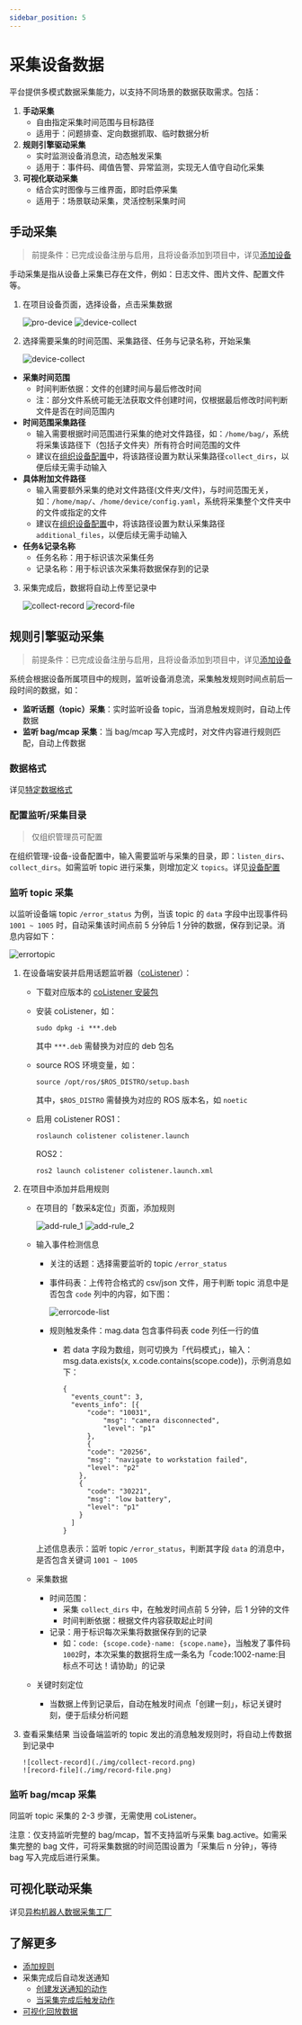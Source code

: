 ```yaml
---
sidebar_position: 5
---
```


# 采集设备数据

平台提供多模式数据采集能力，以支持不同场景的数据获取需求。包括：

1. **手动采集**
   - 自由指定采集时间范围与目标路径
   - 适用于：问题排查、定向数据抓取、临时数据分析
2. **规则引擎驱动采集**
   - 实时监测设备消息流，动态触发采集
   - 适用于：事件码、阈值告警、异常监测，实现无人值守自动化采集
3. **可视化联动采集**
   - 结合实时图像与三维界面，即时启停采集
   - 适用于：场景联动采集，灵活控制采集时间

## 手动采集

> 前提条件：已完成设备注册与启用，且将设备添加到项目中，详见[添加设备](./2-create-device.md)

手动采集是指从设备上采集已存在文件，例如：日志文件、图片文件、配置文件等。

1. 在项目设备页面，选择设备，点击采集数据

   ![pro-device](./img/pro-device.png)
   ![device-collect](./img/device-collect_1.png)

2. 选择需要采集的时间范围、采集路径、任务与记录名称，开始采集

   ![device-collect](./img/device-collect_2.png)

- **采集时间范围**
  - 时间判断依据：文件的创建时间与最后修改时间
  - 注：部分文件系统可能无法获取文件创建时间，仅根据最后修改时间判断文件是否在时间范围内
- **时间范围采集路径**
  - 输入需要根据时间范围进行采集的绝对文件路径，如：`/home/bag/`，系统将采集该路径下（包括子文件夹）所有符合时间范围的文件
  - 建议在[组织设备配置](./4-device-collector.md#数据收集器设置collector)中，将该路径设置为默认采集路径`collect_dirs`，以便后续无需手动输入
- **具体附加文件路径**
  - 输入需要额外采集的绝对文件路径(文件夹/文件)，与时间范围无关，如：`/home/map/`、`/home/device/config.yaml`，系统将采集整个文件夹中的文件或指定的文件
  - 建议在[组织设备配置](./4-device-collector.md#数据收集器设置collector)中，将该路径设置为默认采集路径`additional_files`，以便后续无需手动输入
- **任务&记录名称**
  - 任务名称：用于标识该次采集任务
  - 记录名称：用于标识该次采集将数据保存到的记录

3. 采集完成后，数据将自动上传至记录中

   ![collect-record](./img/collect-record.png)
   ![record-file](./img/record-file.png)

## 规则引擎驱动采集

> 前提条件：已完成设备注册与启用，且将设备添加到项目中，详见[添加设备](./2-create-device.md)

系统会根据设备所属项目中的规则，监听设备消息流，采集触发规则时间点前后一段时间的数据，如：

- **监听话题（topic）采集**：实时监听设备 topic，当消息触发规则时，自动上传数据
- **监听 bag/mcap 采集**：当 bag/mcap 写入完成时，对文件内容进行规则匹配，自动上传数据

### 数据格式

详见[特定数据格式](../use-case/data-diagnosis/3-add-rule.md#特定数据格式)

### 配置监听/采集目录

> 仅组织管理员可配置

在组织管理-设备-设备配置中，输入需要监听与采集的目录，即：`listen_dirs`、`collect_dirs`。如需监听 topic 进行采集，则增加定义 `topics`。详见[设备配置](./4-device-collector.md#device-collector-format)

### 监听 topic 采集

以监听设备端 topic `/error_status` 为例，当该 topic 的 `data` 字段中出现事件码 `1001 ~ 1005` 时，自动采集该时间点前 5 分钟后 1 分钟的数据，保存到记录。消息内容如下：

![errortopic](./img/errortopic.png)

1.  在设备端安装并启用话题监听器（[coListener](https://github.com/coscene-io/coListener/tree/cpp)）：
    - 下载对应版本的 [coListener 安装包](https://github.com/coscene-io/coListener/tree/cpp?tab=readme-ov-file#download-deb-for-installation)
    - 安装 coListener，如：

      ```
      sudo dpkg -i ***.deb
      ```

      其中 `***.deb` 需替换为对应的 deb 包名

    - source ROS 环境变量，如：

      ```
      source /opt/ros/$ROS_DISTRO/setup.bash
      ```

      其中，`$ROS_DISTRO` 需替换为对应的 ROS 版本名，如 `noetic`

    - 启用 coListener
      ROS1：

      ```
      roslaunch colistener colistener.launch
      ```

      ROS2：

      ```
      ros2 launch colistener colistener.launch.xml
      ```

2.  在项目中添加并启用规则
    - 在项目的「数采&定位」页面，添加规则

      ![add-rule_1](./img/add-rule_1.png)
      ![add-rule_2](./img/add-rule_2.png)

    - 输入事件检测信息
      - 关注的话题：选择需要监听的 topic `/error_status`
      - 事件码表：上传符合格式的 csv/json 文件，用于判断 topic 消息中是否包含 `code` 列中的内容，如下图：

        ![errorcode-list](./img/errorcode-list.png)

      - 规则触发条件：mag.data 包含事件码表 code 列任一行的值
        - 若 data 字段为数组，则可切换为「代码模式」，输入： msg.data.exists(x, x.code.contains(scope.code))，示例消息如下：

          ```
          {
            "events_count": 3,
            "events_info": [{
              	"code": "10031",
            		"msg": "camera disconnected",
            		"level": "p1"
            	},
            	{
              	"code": "20256",
              	"msg": "navigate to workstation failed",
              	"level": "p2"
              },
              {
              	"code": "30221",
              	"msg": "low battery",
              	"level": "p1"
              }
            ]
          }
          ```

      上述信息表示：监听 topic `/error_status`，判断其字段 `data` 的消息中，是否包含关键词 `1001 ~ 1005`

    - 采集数据
      - 时间范围：
        - 采集 `collect_dirs` 中，在触发时间点前 5 分钟，后 1 分钟的文件
        - 时间判断依据：根据文件内容获取起止时间
      - 记录：用于标识每次采集将数据保存到的记录
        - 如：`code: {scope.code}-name: {scope.name}`，当触发了事件码`1002`时，本次采集的数据将生成一条名为「code:1002-name:目标点不可达！请协助」的记录
    - 关键时刻定位
      - 当数据上传到记录后，自动在触发时间点「创建一刻」，标记关键时刻，便于后续分析问题

3.  查看采集结果
    当设备端监听的 topic 发出的消息触发规则时，将自动上传数据到记录中

        ![collect-record](./img/collect-record.png)
        ![record-file](./img/record-file.png)

### 监听 bag/mcap 采集

同监听 topic 采集的 2-3 步骤，无需使用 coListener。

注意：仅支持监听完整的 bag/mcap，暂不支持监听与采集 bag.active。如需采集完整的 bag 文件，可将采集数据的时间范围设置为「采集后 n 分钟」，等待 bag 写入完成后进行采集。

## 可视化联动采集

详见[异构机器人数据采集工厂](../use-case/5-heterogeneous-robot-data-factory.md)

## 了解更多

- [添加规则](../use-case/data-diagnosis/3-add-rule.md)
- 采集完成后自动发送通知
  - [创建发送通知的动作](../6-automation/3-create-action.md#添加http-请求步骤创建动作)
  - [当采集完成后触发动作](../6-automation/4-trigger.md#任务状态变更时)
- [可视化回放数据](../viz/1-about-viz.md)
